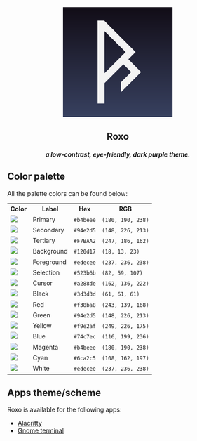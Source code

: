 <div align= "center">

<img src="./assets/icon.png" width="250" />
<h2>Roxo</h2>
<h5>a low-contrast, eye-friendly, dark purple theme.</h5>

</div>

## Color palette

All the palette colors can be found below:

<table>
 <tr>
    <th>Color</th>
    <th>Label</th>
    <th>Hex</th>
    <th>RGB</th>
 </tr>
 <tr>
    <td><img src="https://placeholder.pics/svg/20x20/b4beee" /></td>
    <td>Primary</td>
    <td><code>#b4beee</code></td>
    <td><code>(180, 190, 238)</code></td>
 </tr>
 <tr>
    <td><img src="https://placeholder.pics/svg/20x20/94e2d5" /></td>
    <td>Secondary</td>
    <td><code>#94e2d5</code></td>
    <td><code>(148, 226, 213)</code></td>
 </tr>
 <tr>
    <td><img src="https://placeholder.pics/svg/20x20/f7baa2" /></td>
    <td>Tertiary</td>
    <td><code>#F7BAA2</code></td>
    <td><code>(247, 186, 162)</code></td>
 </tr>
 <tr>
    <td><img src="https://placeholder.pics/svg/20x20/120d17" /></td>
    <td>Background</td>
    <td><code>#120d17</code></td>
    <td><code>(18, 13, 23)</code></td>
 </tr>
 <tr>
    <td><img src="https://placeholder.pics/svg/20x20/edecee" /></td>
    <td>Foreground</td>
    <td><code>#edecee</code></td>
    <td><code>(237, 236, 238)</code></td>
 </tr>
 <tr>
    <td><img src="https://placeholder.pics/svg/20x20/523b6b" /></td>
    <td>Selection</td>
    <td><code>#523b6b</code></td>
    <td><code>(82, 59, 107)</code></td>
 </tr>
 <tr>
    <td><img src="https://placeholder.pics/svg/20x20/a288de" /></td>
    <td>Cursor</td>
    <td><code>#a288de</code></td>
    <td><code>(162, 136, 222)</code></td>
 </tr>

<tr>
    <td><img src="https://placeholder.pics/svg/20x20/3d3d3d" /></td>
    <td>Black</td>
    <td><code>#3d3d3d</code></td>
    <td><code>(61, 61, 61)</code></td>
 </tr>
<tr>
    <td><img src="https://placeholder.pics/svg/20x20/f38ba8" /></td>
    <td>Red</td>
    <td><code>#f38ba8</code></td>
    <td><code>(243, 139, 168)</code></td>
 </tr>
 <tr>
    <td><img src="https://placeholder.pics/svg/20x20/94e2d5" /></td>
    <td>Green</td>
    <td><code>#94e2d5</code></td>
    <td><code>(148, 226, 213)</code></td>
 </tr>
 <tr>
    <td><img src="https://placeholder.pics/svg/20x20/f9e2af" /></td>
    <td>Yellow</td>
    <td><code>#f9e2af</code></td>
    <td><code>(249, 226, 175)</code></td>
 </tr>
 <tr>
    <td><img src="https://placeholder.pics/svg/20x20/74c7ec" /></td>
    <td>Blue</td>
    <td><code>#74c7ec</code></td>
    <td><code>(116, 199, 236)</code></td>
 </tr>
 <tr>
    <td><img src="https://placeholder.pics/svg/20x20/b4beee" /></td>
    <td>Magenta</td>
    <td><code>#b4beee</code></td>
    <td><code>(180, 190, 238)</code></td>
 </tr>
 <tr>
    <td><img src="https://placeholder.pics/svg/20x20/6ca2c5" /></td>
    <td>Cyan</td>
    <td><code>#6ca2c5</code></td>
    <td><code>(108, 162, 197)</code></td>
 </tr>
 <tr>
    <td><img src="https://placeholder.pics/svg/20x20/edecee" /></td>
    <td>White</td>
    <td><code>#edecee</code></td>
    <td><code>(237, 236, 238)</code></td>
 </tr>
</table>

## Apps theme/scheme

Roxo is available for the following apps:

- [Alacritty](./resources/alacritty/README.md)
- [Gnome terminal](./resources/gnome-terminal/README.md)
